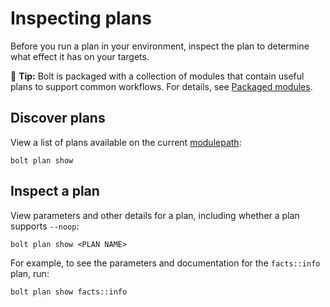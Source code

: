# Inspecting plans

Before you run a plan in your environment, inspect the plan to determine what effect it has on your targets.

🔩 **Tip:** Bolt is packaged with a collection of modules that contain useful plans to support common workflows. For details, see [Packaged modules](bolt_installing_modules.md#packaged-modules).

## Discover plans

View a list of plans available on the current [modulepath](#specify-the-modulepath):

```
bolt plan show
``` 

## Inspect a plan

View parameters and other details for a plan, including whether a plan supports `--noop`:

```
bolt plan show <PLAN NAME>
```

For example, to see the parameters and documentation for the `facts::info` plan, run:

```
bolt plan show facts::info
```